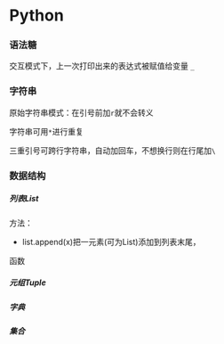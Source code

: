# Python

### 语法糖

交互模式下，上一次打印出来的表达式被赋值给变量 `_`

### 字符串

原始字符串模式：在引号前加`r`就不会转义

字符串可用`*`进行重复

三重引号可跨行字符串，自动加回车，不想换行则在行尾加`\`

### 数据结构

##### 列表List

方法：

- list.append(x)把一元素(可为List)添加到列表末尾，

函数

##### 元组Tuple

##### 字典

##### 集合
